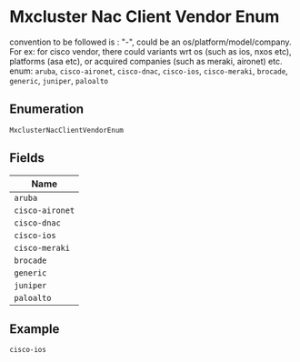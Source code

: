 
# Mxcluster Nac Client Vendor Enum

convention to be followed is : "<vendor>-<variant>", <variant> could be an os/platform/model/company. For ex: for cisco vendor, there could variants wrt os (such as ios, nxos etc), platforms (asa etc), or acquired companies (such as meraki, aironet) etc. enum: `aruba`, `cisco-aironet`, `cisco-dnac`, `cisco-ios`, `cisco-meraki`, `brocade`, `generic`, `juniper`, `paloalto`

## Enumeration

`MxclusterNacClientVendorEnum`

## Fields

| Name |
|  --- |
| `aruba` |
| `cisco-aironet` |
| `cisco-dnac` |
| `cisco-ios` |
| `cisco-meraki` |
| `brocade` |
| `generic` |
| `juniper` |
| `paloalto` |

## Example

```
cisco-ios
```

